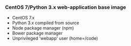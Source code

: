 ### CentOS 7/Python 3.x web-application base image

- CentOS 7.x
- Python 3.x compiled from source
- Node package manager (npm)
- Bower package manager
- Unprivileged 'webapp' user (home=/code)
